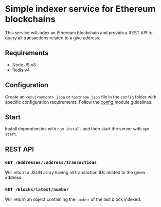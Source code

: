 # Simple indexer service for Ethereum blockchains

This service will index an Ethereum blockchain and provide a REST API to query all transactions related to a give address.

## Requirements

- Node.JS v8
- Redis v4

## Configuration

Create an `<environment>.json` or `hostname.json` file in the `config` folder with specific configuration requirements. Follow the [config ](https://github.com/lorenwest/node-config/) module guidelines.

## Start

Install dependencies with `npm install` and then start the server with `npm start`.

## REST API

### `GET /addresses/:address/transactions`

Will return a JSON array having all transaction IDs related to the given address.

### `GET /blocks/latest/number`

Will return an object containing the `number` of the last block indexed.
